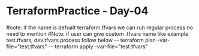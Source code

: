 # TerraformPractice - Day-04

#note: if the name is defualt terraform.tfvars we can run regular process no need to mention 
#Note: if user can give custom .tfvars name like example test.tfvars, dev.tfvars process follow below 
-- terraform plan -var-file="test.tfvars"
-- terraform apply -var-file="test.tfvars"
